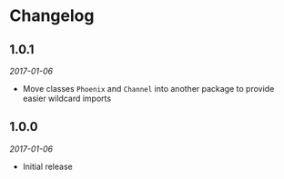 # Changelog

## 1.0.1

_2017-01-06_

 * Move classes `Phoenix` and `Channel` into another package to provide easier wildcard imports

## 1.0.0

_2017-01-06_

 * Initial release